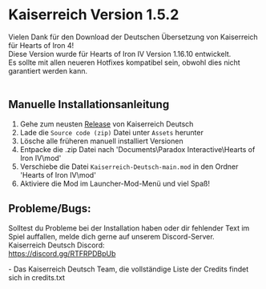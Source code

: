 ﻿# Kaiserreich Version 1.5.2

Vielen Dank für den Download der Deutschen Übersetzung von Kaiserreich für Hearts of Iron 4!<br>
Diese Version wurde für Hearts of Iron IV Version 1.16.10 entwickelt.<br>
Es sollte mit allen neueren Hotfixes kompatibel sein, obwohl dies nicht garantiert werden kann.<br><br>

## Manuelle Installationsanleitung
1) Gehe zum neusten [Release](https://github.com/Kaiserreich-Deutsch/Kaiserreich-Deutsch/releases/latest) von Kaiserreich Deutsch
2) Lade die `Source code (zip)` Datei unter `Assets` herunter
3) Lösche alle früheren manuell installiert Versionen
4) Entpacke die .zip Datei nach 'Documents\Paradox Interactive\Hearts of Iron IV\mod'
5) Verschiebe die Datei `Kaiserreich-Deutsch-main.mod` in den Ordner 'Hearts of Iron IV\mod'
6) Aktiviere die Mod im Launcher-Mod-Menü und viel Spaß!

## Probleme/Bugs:
Solltest du Probleme bei der Installation haben oder dir fehlender Text im Spiel auffallen, melde dich gerne auf unserem Discord-Server.<br>
Kaiserreich Deutsch Discord:<br>
https://discord.gg/RTFRPDBpUb<br>

\- Das Kaiserreich Deutsch Team, die vollständige Liste der Credits findet sich in credits.txt
